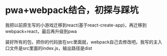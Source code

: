 # pwa+webpack结合，初探与踩坑
我把以前原生写的小游戏迁移到react(基于react-create-app)，再迁移到webpack+react，最后再升级到pwa

装好所有的包，把你的代码放在src里面就，webpack自己去修改吧。我写的主入口文件是src里面的index.js，输出路径是dist
